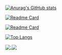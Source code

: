 [![Anurag's GitHub stats](https://github-readme-stats.vercel.app/api?username=arsenal1447)](https://github.com/arsenal1447/go-work)

[![Readme Card](https://github-readme-stats.vercel.app/api/pin/?username=arsenal1447&repo=arsenal1447)](https://github.com/arsenal1447/arsenal1447)

[![Readme Card](https://github-readme-stats.vercel.app/api/pin/?username=arsenal1447&repo=go-work)](https://github.com/arsenal1447/go-work)

[![Top Langs](https://github-readme-stats.vercel.app/api/top-langs/?username=arsenal1447)](https://github.com/arsenal1447/go-work)


<a href="https://github.com/arsenal1447/arsenal1447">
  <img align="center" src="https://github-readme-stats.vercel.app/api/pin/?username=arsenal1447&repo=arsenal1447" />
</a>
<a href="https://github.com/arsenal1447/la_blog_test">
  <img align="center" src="https://github-readme-stats.vercel.app/api/pin/?username=arsenal1447&repo=go-work" />
</a>
